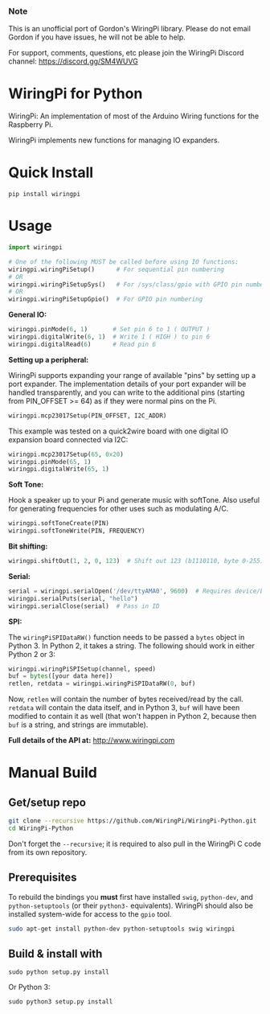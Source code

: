 ### Note

This is an unofficial port of Gordon's WiringPi library. Please do not email Gordon if you have issues, he will not be able to help.

For support, comments, questions, etc please join the WiringPi Discord channel: https://discord.gg/SM4WUVG

# WiringPi for Python

WiringPi: An implementation of most of the Arduino Wiring functions for the Raspberry Pi.

WiringPi implements new functions for managing IO expanders.

# Quick Install

`pip install wiringpi`

# Usage

```python
import wiringpi

# One of the following MUST be called before using IO functions:
wiringpi.wiringPiSetup()      # For sequential pin numbering
# OR
wiringpi.wiringPiSetupSys()   # For /sys/class/gpio with GPIO pin numbering
# OR
wiringpi.wiringPiSetupGpio()  # For GPIO pin numbering
```

**General IO:**

```python
wiringpi.pinMode(6, 1)       # Set pin 6 to 1 ( OUTPUT )
wiringpi.digitalWrite(6, 1)  # Write 1 ( HIGH ) to pin 6
wiringpi.digitalRead(6)      # Read pin 6
```

**Setting up a peripheral:**

WiringPi supports expanding your range of available "pins" by setting up a port expander. The implementation details of
your port expander will be handled transparently, and you can write to the additional pins (starting from PIN_OFFSET >= 64)
as if they were normal pins on the Pi.

```python
wiringpi.mcp23017Setup(PIN_OFFSET, I2C_ADDR)
```

This example was tested on a quick2wire board with one digital IO expansion board connected via I2C:

```python
wiringpi.mcp23017Setup(65, 0x20)
wiringpi.pinMode(65, 1)
wiringpi.digitalWrite(65, 1)
```

**Soft Tone:**

Hook a speaker up to your Pi and generate music with softTone. Also useful for generating frequencies for other uses such as modulating A/C.

```python
wiringpi.softToneCreate(PIN)
wiringpi.softToneWrite(PIN, FREQUENCY)
```

**Bit shifting:**

```python
wiringpi.shiftOut(1, 2, 0, 123)  # Shift out 123 (b1110110, byte 0-255) to data pin 1, clock pin 2
```

**Serial:**

```python
serial = wiringpi.serialOpen('/dev/ttyAMA0', 9600)  # Requires device/baud and returns an ID
wiringpi.serialPuts(serial, "hello")
wiringpi.serialClose(serial)  # Pass in ID
```

**SPI:**

The `wiringPiSPIDataRW()` function needs to be passed a `bytes` object in Python 3.  In Python 2, it takes a string.  The following should work in either Python 2 or 3:
```python
wiringpi.wiringPiSPISetup(channel, speed)
buf = bytes([your data here])
retlen, retdata = wiringpi.wiringPiSPIDataRW(0, buf)
```
Now, `retlen` will contain the number of bytes received/read by the call.  `retdata` will contain the data itself, and in Python 3, `buf` will have been modified to contain it as well (that won't happen in Python 2, because then `buf` is a string, and strings are immutable).

**Full details of the API at:**
http://www.wiringpi.com

# Manual Build

## Get/setup repo

```bash
git clone --recursive https://github.com/WiringPi/WiringPi-Python.git
cd WiringPi-Python
```
Don't forget the `--recursive`; it is required to also pull in the WiringPi C code from its own repository.

## Prerequisites

To rebuild the bindings you **must** first have installed `swig`, `python-dev`, and `python-setuptools` (or their `python3-` equivalents).
WiringPi should also be installed system-wide for access to the `gpio` tool.
```bash
sudo apt-get install python-dev python-setuptools swig wiringpi
```

## Build & install with

`sudo python setup.py install`

Or Python 3:

`sudo python3 setup.py install`
